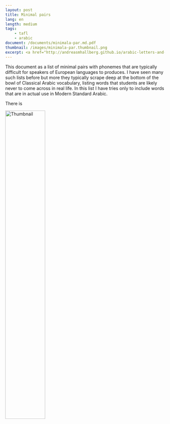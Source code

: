 ```yaml
---
layout: post
title: Minimal pairs
lang: en
length: medium
tags:
    - tafl
    - arabic
document: /documents/minimala-par.md.pdf
thumbnail: /images/minimala-par.thumbnail.png
excerpt: <a href="http://andreasmhallberg.github.io/arabic-letters-and-vowel-markers/"><img width="30%" src="/images/arabic-letters.thumbnail.png" alt="Thumbnail"></a>
---
```


This document as a list of minimal pairs with phonemes that are typically difficult for speakers of European languages to produces. I have seen many such lists before but more they typically scrape deep at the bottom of the bowl of Classical Arabic vocabulary, listing words that students are likely never to come across in real life. In this list I have tries only to include words that are in actual use in Modern Standard Arabic.

There is 

<a href="{{ page.document }}" >
<img width="50%" src="{{ page.thumbnail }}" alt="Thumbnail">
</a>



